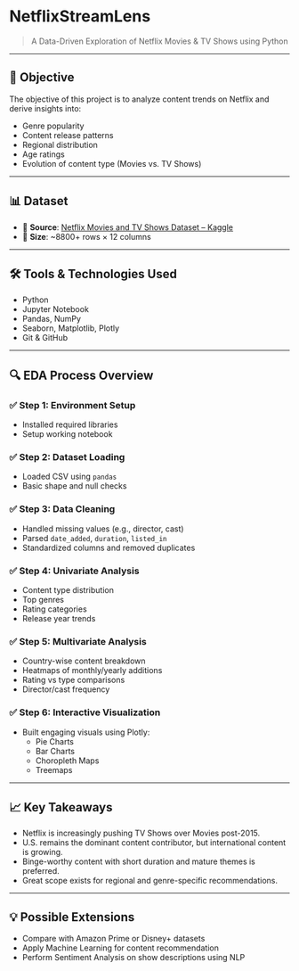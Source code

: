 # NetflixStreamLens

> A Data-Driven Exploration of Netflix Movies & TV Shows using Python

---

## 📌 Objective

The objective of this project is to analyze content trends on Netflix and derive insights into:
- Genre popularity
- Content release patterns
- Regional distribution
- Age ratings
- Evolution of content type (Movies vs. TV Shows)

---

## 📊 Dataset

- 📁 **Source**: [Netflix Movies and TV Shows Dataset – Kaggle](https://www.kaggle.com/datasets/shivamb/netflix-shows)
- 🔢 **Size**: ~8800+ rows × 12 columns

---

## 🛠️ Tools & Technologies Used

- Python
- Jupyter Notebook
- Pandas, NumPy
- Seaborn, Matplotlib, Plotly
- Git & GitHub

---

## 🔍 EDA Process Overview

### ✅ Step 1: Environment Setup  
- Installed required libraries  
- Setup working notebook

### ✅ Step 2: Dataset Loading  
- Loaded CSV using `pandas`  
- Basic shape and null checks

### ✅ Step 3: Data Cleaning  
- Handled missing values (e.g., director, cast)  
- Parsed `date_added`, `duration`, `listed_in`  
- Standardized columns and removed duplicates

### ✅ Step 4: Univariate Analysis  
- Content type distribution  
- Top genres  
- Rating categories  
- Release year trends

### ✅ Step 5: Multivariate Analysis  
- Country-wise content breakdown  
- Heatmaps of monthly/yearly additions  
- Rating vs type comparisons  
- Director/cast frequency

### ✅ Step 6: Interactive Visualization  
- Built engaging visuals using Plotly:
  - Pie Charts
  - Bar Charts
  - Choropleth Maps
  - Treemaps

---

## 📈 Key Takeaways

- Netflix is increasingly pushing TV Shows over Movies post-2015.
- U.S. remains the dominant content contributor, but international content is growing.
- Binge-worthy content with short duration and mature themes is preferred.
- Great scope exists for regional and genre-specific recommendations.

---

## 💡 Possible Extensions

- Compare with Amazon Prime or Disney+ datasets
- Apply Machine Learning for content recommendation
- Perform Sentiment Analysis on show descriptions using NLP


